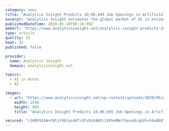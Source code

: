 ```yaml
---
category: news
title: "Analytics Insight Predicts 10,06,945 Job Openings in Artificial Intelligence in 2021"
excerpt: "Analytics Insight estimates the global market of AI is estimated to grow at a CAGR of 29.0 percent from US$42.8 billion in 2019 to US$152.9 billion in 2023. The expected proliferation of the market is expected to further drive the hiring and job opportunities trends in the future."
publishedDateTime: 2020-05-10T08:28:00Z
webUrl: "https://www.analyticsinsight.net/analytics-insight-predicts-1006945-job-openings-in-artificial-intelligence-in-2021/"
type: article
quality: 32
heat: 32
published: false

provider:
  name: Analytics Insight
  domain: analyticsinsight.net

topics:
  - AI in Autos
  - AI

images:
  - url: "https://www.analyticsinsight.net/wp-content/uploads/2020/05/Analytics-Insight-Predicts-1006945-Job-Openings-in-Artificial-Intelligence-in-2021.png"
    width: 1546
    height: 869
    title: "Analytics Insight Predicts 10,06,945 Job Openings in Artificial Intelligence in 2021"

secured: "r16MV916W+CNlzY9btqs4KTrdTvUzk9KEr2VPkeMWrfGevnQ/qGUl+h9xB60YKh/fPjC7uOzTYuuRfHTtBugpTGHOVHPqovYE05Rorz/x/TPqUfOwB3GJa4kvKSSB/XVQEvg/QJJiV6t2STT2khr1rt4PVjjxLgIC2xna15cDi2tYye9zuZCdsnIEsX0jWQOuZP4ySqzPwGQ41rPhxJwf3hbVTgYgLORkU7g6yYryV3R6ME1uEiVFcFmnxGydNMOHjahnxPHZR1cw/SJVD5QVNxeW+nndSYTnqOUWpjUDtv5eeqxAVcyp73kVZxn5l8d;YGLUUd5HkQCeTRnaNeAeOQ=="
---
```


